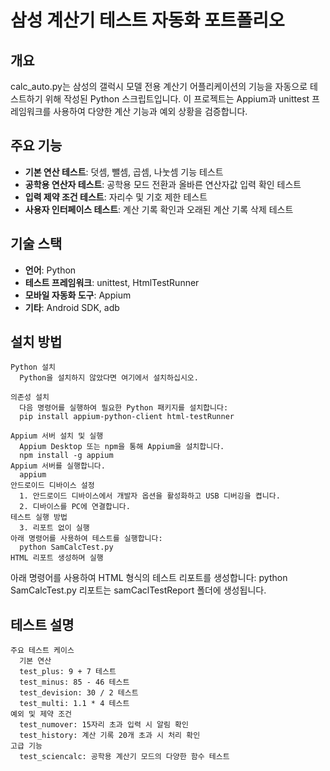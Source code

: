 # 삼성 계산기 테스트 자동화 포트폴리오


  ## 개요
  calc_auto.py는 삼성의 갤럭시 모델 전용 계산기 어플리케이션의 기능을 자동으로 테스트하기 위해 작성된 Python 스크립트입니다. 이 프로젝트는 Appium과 unittest 프레임워크를 사용하여 다양한 계산 기능과 예외 상황을 검증합니다.


  ## 주요 기능
   - **기본 연산 테스트**: 덧셈, 뺄셈, 곱셈, 나눗셈 기능 테스트
   - **공학용 연산자 테스트**: 공학용 모드 전환과 올바른 연산자값 입력 확인 테스트
   - **입력 제약 조건 테스트**: 자리수 및 기호 제한 테스트
   - **사용자 인터페이스 테스트**: 계산 기록 확인과 오래된 계산 기록 삭제 테스트


  ## 기술 스택
   - **언어**: Python
   - **테스트 프레임워크**: unittest, HtmlTestRunner
   - **모바일 자동화 도구**: Appium
   - **기타**: Android SDK, adb
  
  ## 설치 방법
    Python 설치
      Python을 설치하지 않았다면 여기에서 설치하십시오.

    의존성 설치
      다음 명령어를 실행하여 필요한 Python 패키지를 설치합니다:
      pip install appium-python-client html-testRunner
    
    Appium 서버 설치 및 실행
      Appium Desktop 또는 npm을 통해 Appium을 설치합니다.
      npm install -g appium
    Appium 서버를 실행합니다.
      appium
    안드로이드 디바이스 설정
      1. 안드로이드 디바이스에서 개발자 옵션을 활성화하고 USB 디버깅을 켭니다.
      2. 디바이스를 PC에 연결합니다.
    테스트 실행 방법
      3. 리포트 없이 실행
    아래 명령어를 사용하여 테스트를 실행합니다:
      python SamCalcTest.py
    HTML 리포트 생성하며 실행
  아래 명령어를 사용하여 HTML 형식의 테스트 리포트를 생성합니다:
    python SamCalcTest.py
    리포트는 samCaclTestReport 폴더에 생성됩니다.

  ## 테스트 설명
    주요 테스트 케이스
      기본 연산
      test_plus: 9 + 7 테스트
      test_minus: 85 - 46 테스트
      test_devision: 30 / 2 테스트
      test_multi: 1.1 * 4 테스트
    예외 및 제약 조건
      test_numover: 15자리 초과 입력 시 알림 확인
      test_history: 계산 기록 20개 초과 시 처리 확인
    고급 기능
      test_sciencalc: 공학용 계산기 모드의 다양한 함수 테스트